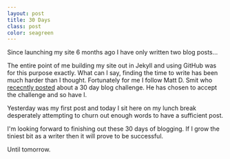 ```yaml
---
layout: post
title: 30 Days
class: post
color: seagreen
---
```


Since launching my site 6 months ago I have only written two blog posts...

The entire point of me building my site out in Jekyll and using GitHub was for this purpose exactly. What can I say, finding the time to write has been much harder than I thought. Fortunately for me I follow Matt D. Smit who <a href="http://mattdsmith.com/30-day-blog-challenge">rececntly posted</a> about a 30 day blog challenge. He has chosen to accept the challenge and so have I.

Yesterday was my first post and today I sit here on my lunch break desperately attempting to churn out enough words to have a sufficient post.

I'm looking forward to finishing out these 30 days of blogging. If I grow the tiniest bit as a writer then it will prove to be successful.

Until tomorrow.
